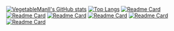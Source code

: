 [![VegetableManII's GitHub stats](https://github-readme-stats.vercel.app/api?username=VegetableManII&count_private=true&show_icons=true&theme=vue-dark&hide=prs,issues,contribs)](https://github.com/VegetableManII)
[![Top Langs](https://github-readme-stats.vercel.app/api/top-langs/?username=VegetableManII&layout=compact&langs_count=2&theme=vue-dark)](https://github.com/VegetableManII)
[![Readme Card](https://github-readme-stats.vercel.app/api/pin/?username=VegetableManII&repo=Summary&theme=vue-dark)](https://github.com/VegetableManII/Summary)
[![Readme Card](https://github-readme-stats.vercel.app/api/pin/?username=VegetableManII&repo=Zombies-Game&theme=vue-dark)](https://github.com/VegetableManII/Zombies-Game)
[![Readme Card](https://github-readme-stats.vercel.app/api/pin/?username=VegetableManII&repo=Algorithm-Ex&theme=vue-dark)](https://github.com/VegetableManII/Algorithm-Ex)
[![Readme Card](https://github-readme-stats.vercel.app/api/pin/?username=VegetableManII&repo=Experiments&theme=vue-dark)](https://github.com/VegetableManII/Experiments)
[![Readme Card](https://github-readme-stats.vercel.app/api/pin/?username=VegetableManII&repo=Happy21_Sever&theme=vue-dark)](https://github.com/VegetableManII/Happy21_Sever)
[![Readme Card](https://github-readme-stats.vercel.app/api/pin/?username=VegetableManII&repo=BlockChainDemo&theme=vue-dark)](https://github.com/VegetableManII/BlockChainDemo)
